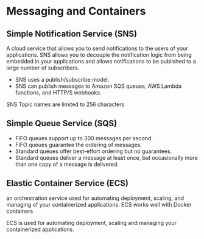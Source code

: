 # Messaging and Containers
 
## Simple Notification Service (SNS)
 A cloud service that allows you to send notifications to the users of your applications. SNS allows you to decouple the notification logic from being embedded in your applications and allows notifications to be published to a large number of subscribers.

* SNS uses a publish/subscribe model.
* SNS can publish messages to Amazon SQS queues, AWS Lambda functions, and HTTP/S webhooks.

SNS Topic names are limited to 256 characters

## Simple Queue Service (SQS)

* FIFO queues support up to 300 messages per second.
* FIFO queues guarantee the ordering of messages.
* Standard queues offer best-effort ordering but no guarantees.
* Standard queues deliver a message at least once, but occasionally more than one copy of a message is delivered.

## Elastic Container Service (ECS)

an orchestration service used for automating deployment, scaling, and managing of your containerized applications. ECS works well with Docker containers
 
 ECS is used for automating deployment, scaling and managing your containerized applications.